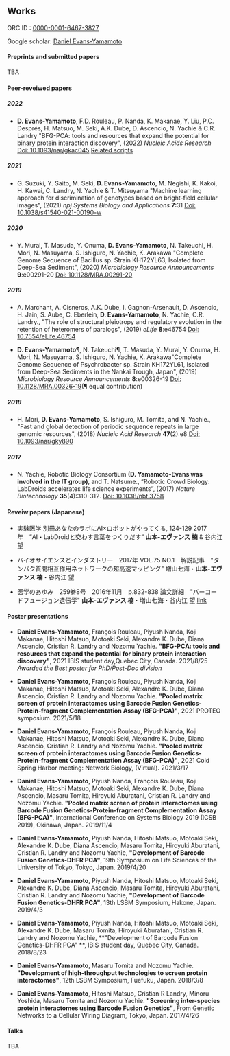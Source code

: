 ## Works


ORC ID : [0000-0001-6467-3827](https://orcid.org/0000-0001-6467-3827) 

Google scholar: [Daniel Evans-Yamamoto](https://scholar.google.com/citations?user=w6Muoh8AAAAJ&hl=en)

#### Preprints and submitted papers

TBA

#### Peer-reveiwed papers

##### 2022
- **D. Evans-Yamamoto**,  F.D. Rouleau, P. Nanda,  K. Makanae, Y. Liu,  P.C. Després,  H. Matsuo,  M. Seki, A.K. Dube, D. Ascencio,  N. Yachie &  C.R. Landry "BFG-PCA: tools and resources that expand the potential for binary protein interaction discovery", (2022) _Nucleic Acids Research_ [Doi: 10.1093/nar/gkac045](https://doi.org/10.1093/nar/gkac045) [Related scripts](https://danyamamotoevans.github.io/BFG-PCA)


##### 2021
- G. Suzuki, Y. Saito, M. Seki, **D. Evans-Yamamoto**, M. Negishi, K. Kakoi, H. Kawai, C. Landry, N. Yachie & T. Mitsuyama "Machine learning approach for discrimination of genotypes based on bright-field cellular images", (2021) _npj Systems Biology and Applications_ **7**:31 [Doi: 10.1038/s41540-021-00190-w](https://doi.org/10.1038/s41540-021-00190-w)

##### 2020 
- Y. Murai, T. Masuda, Y. Onuma, **D. Evans-Yamamoto**, N. Takeuchi, H. Mori, N. Masuyama, S. Ishiguro, N. Yachie, K. Arakawa "Complete Genome Sequence of Bacillus sp. Strain KH172YL63, Isolated from Deep-Sea Sediment", (2020) _Microbiology Resource Announcements_ **9**:e00291-20 [Doi: 10.1128/MRA.00291-20](https://mra.asm.org/content/9/16/e00291-20)

##### 2019
- A. Marchant, A. Cisneros, A.K. Dube, I. Gagnon-Arsenault, D. Ascencio, H. Jain, S. Aube, C. Eberlein, **D. Evans-Yamamoto**, N. Yachie, C.R. Landry., "The role of structural pleiotropy and regulatory evolution in the retention of heteromers of paralogs", (2019) _eLife_ **8**:e46754 [Doi: 10.7554/eLife.46754](https://elifesciences.org/articles/46754) 

- **D. Evans-Yamamoto¶**, N. Takeuchi¶, T. Masuda, Y. Murai, Y. Onuma, H. Mori, N. Masuyama, S. Ishiguro, N. Yachie, K. Arakawa"Complete Genome Sequence of Psychrobacter sp. Strain KH172YL61, Isolated from Deep-Sea Sediments in the Nankai Trough, Japan", (2019) _Microbiology Resource Announcements_ **8**:e00326-19 [Doi: 10.1128/MRA.00326-19](https://mra.asm.org/content/8/16/e00326-19)(¶ equal contribution)

##### 2018
- H. Mori, **D. Evans-Yamamoto**, S. Ishiguro, M. Tomita, and N. Yachie., "Fast and global detection of periodic sequence repeats in large genomic resources", (2018) _Nucleic Acid Research_ **47**(2):e8 [Doi: 10.1093/nar/gky890](https://academic.oup.com/nar/advance-article/doi/10.1093/nar/gky890/5124599) 

##### 2017
- N. Yachie, Robotic Biology Consortium **(D. Yamamoto-Evans was involved in the IT group)**, and T. Natsume., “Robotic Crowd Biology: LabDroids accelerates life science
experiments”, (2017) _Nature Biotechnology_ **35**(4):310-312. [Doi: 10.1038/nbt.3758](https://www.nature.com/articles/nbt.3758)


#### Reveiw papers (Japanese)

- 実験医学 別冊あなたのラボにAI×ロボットがやってくる, 124-129 2017年　”AI・LabDroidと交わす言葉をつくりだす” **山本-エヴァンス 楠** & 谷内江 望

- バイオサイエンスとインダストリー　2017年 VOL.75 NO.1　解説記事　"タンパク質間相互作用ネットワークの超高速マッピング" 増山七海・**山本-エヴァンス 楠**・谷内江 望

- 医学のあゆみ　259巻8号　2016年11月　p.832-838 論文詳細　"バーコードフュージョン遺伝学" **山本-エヴァンス 楠**・増山七海・谷内江 望 [link](https://www.ishiyaku.co.jp/magazines/ayumi/AyumiArticleDetail.aspx?BC=925908&AC=16762)


#### Poster presentations

- **Daniel Evans-Yamamoto**, François Rouleau,  Piyush Nanda, Koji Makanae, Hitoshi Matsuo, Motoaki Seki, Alexandre K. Dube, Diana Ascencio, Cristian R. Landry and Nozomu Yachie. **"BFG-PCA: tools and resources that expand the potential for binary protein interaction discovery"**,  2021 IBIS student day,Quebec City, Canada. 2021/8/25 _Awarded the Best poster for PhD/Post-Doc division_

- **Daniel Evans-Yamamoto**, François Rouleau,  Piyush Nanda, Koji Makanae, Hitoshi Matsuo, Motoaki Seki, Alexandre K. Dube, Diana Ascencio, Cristian R. Landry and Nozomu Yachie. **"Pooled matrix screen of protein interactomes using Barcode Fusion Genetics-Protein-fragment Complementation Assay (BFG-PCA)"**,  2021 PROTEO symposium. 2021/5/18

- **Daniel Evans-Yamamoto**, François Rouleau,  Piyush Nanda, Koji Makanae, Hitoshi Matsuo, Motoaki Seki, Alexandre K. Dube, Diana Ascencio, Cristian R. Landry and Nozomu Yachie. **"Pooled matrix screen of protein interactomes using Barcode Fusion Genetics-Protein-fragment Complementation Assay (BFG-PCA)"**,  2021 Cold Spring Harbor meeting: Network Biology, (Virtual). 2021/3/17

- **Daniel Evans-Yamamoto**, Piyush Nanda, François Rouleau, Koji Makanae, Hitoshi Matsuo, Motoaki Seki, Alexandre K. Dube, Diana Ascencio, Masaru Tomita, Hiroyuki Aburatani, Cristian R. Landry and Nozomu Yachie. **"Pooled matrix screen of protein interactomes using Barcode Fusion Genetics-Protein-fragment Complementation Assay (BFG-PCA)"**, International Conference on Systems Biology 2019 (ICSB 2019), Okinawa, Japan. 2019/11/4

- **Daniel Evans-Yamamoto**, Piyush Nanda, Hitoshi Matsuo, Motoaki Seki, Alexandre K. Dube, Diana Ascencio, Masaru Tomita, Hiroyuki Aburatani, Cristian R. Landry and Nozomu Yachie, **"Development of Barcode Fusion Genetics-DHFR PCA"**, 19th Symposium on Life Sciences of the University of Tokyo, Tokyo, Japan. 2019/4/20

- **Daniel Evans-Yamamoto**, Piyush Nanda, Hitoshi Matsuo, Motoaki Seki, Alexandre K. Dube, Diana Ascencio, Masaru Tomita, Hiroyuki Aburatani, Cristian R. Landry and Nozomu Yachie, **"Development of Barcode Fusion Genetics-DHFR PCA"**, 13th LSBM Symposium, Hakone, Japan. 2019/4/3

- **Daniel Evans-Yamamoto**, Piyush Nanda, Hitoshi Matsuo, Motoaki Seki, Alexandre K. Dube, Masaru Tomita, Hiroyuki Aburatani, Cristian R. Landry and Nozomu Yachie, **"Development of Barcode Fusion Genetics-DHFR PCA" **, IBIS student day, Quebec City, Canada. 2018/8/23 

- **Daniel Evans-Yamamoto**, Masaru Tomita and Nozomu Yachie. **"Development of high-throughput technologies to screen protein interactomes"**, 12th LSBM Symposium, Fuefuku, Japan. 2018/3/8 

- **Daniel Evans-Yamamoto**, Hitoshi Matsuo, Cristian R Landry, Minoru Yoshida, Masaru Tomita and Nozomu Yachie. **"Screening inter-species protein interactomes using Barcode Fusion Genetics"**, From Genetic Networks to a Cellular Wiring Diagram, Tokyo, Japan. 2017/4/26


#### Talks
TBA
